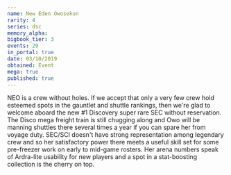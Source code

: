 ```yaml
---
name: New Eden Owosekun
rarity: 4
series: dsc
memory_alpha:
bigbook_tier: 3
events: 29
in_portal: true
date: 03/10/2019
obtained: Event
mega: true
published: true
---
```


NEO is a crew without holes. If we accept that only a very few crew hold esteemed spots in the gauntlet and shuttle rankings, then we're glad to welcome aboard the new #1 Discovery super rare SEC without reservation. The Disco mega freight train is still chugging along and Owo will be manning shuttles there several times a year if you can spare her from voyage duty. SEC/SCI doesn't have strong representation among legendary crew and so her satisfactory power there meets a useful skill set for some pre-freezer work on early to mid-game rosters. Her arena numbers speak of Ardra-lite usability for new players and a spot in a stat-boosting collection is the cherry on top.
